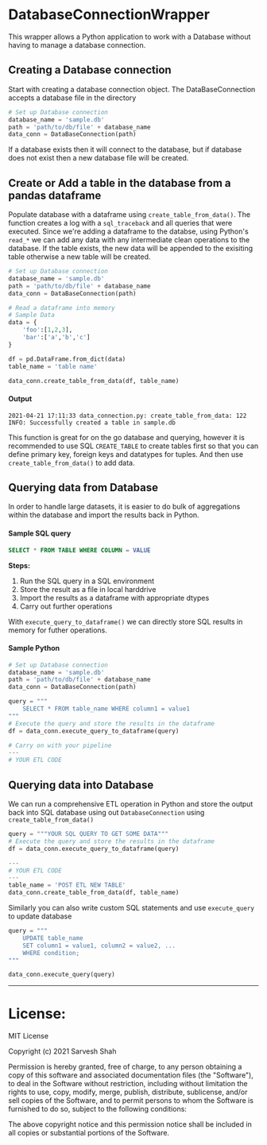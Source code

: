 # DatabaseConnectionWrapper

This wrapper allows a Python application to work with a Database without having to manage a database connection.

## Creating a Database connection
Start with creating a database connection object. The DataBaseConnection accepts a database file in the directory  
```python
# Set up Database connection
database_name = 'sample.db'
path = 'path/to/db/file' + database_name
data_conn = DataBaseConnection(path)
``` 
If a database exists then it will connect to the database, but if database does not exist then a new database file will be created.

## Create or Add a table in the database from a pandas dataframe
Populate database with a dataframe using `create_table_from_data()`. The function creates a log with a `sql_traceback` and all queries that were executed. Since we're adding a dataframe to the databse, using Python's `read_*` we can add any data with any intermediate clean operations to the database. If the table exists, the new data will be appended to the exisiting table otherwise a new table will be created. 
```python
# Set up Database connection
database_name = 'sample.db'
path = 'path/to/db/file' + database_name
data_conn = DataBaseConnection(path)

# Read a dataframe into memory
# Sample Data
data = {
    'foo':[1,2,3],
    'bar':['a','b','c']
}

df = pd.DataFrame.from_dict(data)
table_name = 'table name'

data_conn.create_table_from_data(df, table_name)
```
#### Output
```
2021-04-21 17:11:33 data_connection.py: create_table_from_data: 122 INFO: Successfully created a table in sample.db
```
This function is great for on the go database and querying, however it is recommended to use SQL `CREATE_TABLE` to create tables first so that you can define primary key, foreign keys and datatypes for tuples. And then use `create_table_from_data()` to add data.

## Querying data from Database
In order to handle large datasets, it is easier to do bulk of aggregations within the database and import the results back in Python.

#### Sample SQL query
```SQL
SELECT * FROM TABLE WHERE COLUMN = VALUE
```
**Steps:**
1. Run the SQL query in a SQL environment
2. Store the result as a file in local harddrive
3. Import the results as a dataframe with appropriate dtypes
4. Carry out further operations   

With `execute_query_to_dataframe()` we can directly store SQL results in memory for futher operations.

#### Sample Python
```python
# Set up Database connection
database_name = 'sample.db'
path = 'path/to/db/file' + database_name
data_conn = DataBaseConnection(path)

query = """
    SELECT * FROM table_name WHERE column1 = value1
"""
# Execute the query and store the results in the dataframe
df = data_conn.execute_query_to_dataframe(query)

# Carry on with your pipeline
---
# YOUR ETL CODE

```
## Querying data into Database
We can run a comprehensive ETL operation in Python and store the output back into SQL database using out `DatabaseConnection` using `create_table_from_data()`

```python
query = """YOUR SQL QUERY TO GET SOME DATA"""
# Execute the query and store the results in the dataframe
df = data_conn.execute_query_to_dataframe(query)

---
# YOUR ETL CODE
---
table_name = 'POST ETL NEW TABLE'
data_conn.create_table_from_data(df, table_name)
```

Similarly you can also write custom SQL statements and use `execute_query` to update database
```python
query = """
    UPDATE table_name
    SET column1 = value1, column2 = value2, ...
    WHERE condition;
"""

data_conn.execute_query(query)
```
-------
# License: 
MIT License

Copyright (c) 2021 Sarvesh Shah

Permission is hereby granted, free of charge, to any person obtaining a copy
of this software and associated documentation files (the "Software"), to deal
in the Software without restriction, including without limitation the rights
to use, copy, modify, merge, publish, distribute, sublicense, and/or sell
copies of the Software, and to permit persons to whom the Software is
furnished to do so, subject to the following conditions:

The above copyright notice and this permission notice shall be included in all
copies or substantial portions of the Software.
